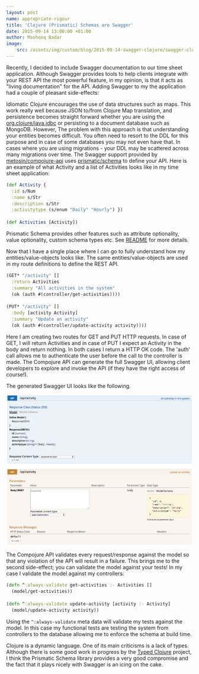 ```yaml
---
layout: post
name: appropriate-rigour 
title: 'Clojure (Prismatic) Schemas are Swagger'
date: 2015-09-14 13:00:00 +01:00
author: Mashooq Badar
image:
    src: /assets/img/custom/blog/2015-09-14-swagger-clojure/swagger-clojure.jpg
---
```


Recently, I decided to include Swagger documentation to our time sheet application. Although Swagger provides tools to help clients integrate with your REST API the most powerful feature, in my opinion, is that it acts as "living documentation" for the API. Adding Swagger to my the application had a couple of pleasant side-effects:

Idiomatic Clojure encourages the use of data structures such as maps. This work really well because JSON to/from Clojure Map translation, and persistence becomes straight forward whether you are using the [org.clojure/java.jdbc](https://github.com/clojure/java.jdbc) or persisting to a document database such as MongoDB. However, The problem with this approach is that understanding your entities becomes difficult. You often need to resort to the DDL for this purpose and in case of some databases you may not even have that. In cases where you are using migrations - your DDL may be scattered across many migrations over time. The Swagger support provided by [metosin/compojure-api](https://github.com/metosin/compojure-api) uses [prismatic/schema](https://github.com/Prismatic/schema) to define your API. Here is an example of what Activity and a list of Activities looks like in my time sheet application:

```clojure 
(def Activity {
  :id s/Num
  :name s/Str
  :description s/Str
  :activitytype (s/enum "Daily" "Hourly") })

(def Activities [Activity])
```
Prismatic Schema provides other features such as attribute optionality, value optionality, custom schema types etc. See [README](https://github.com/Prismatic/schema) for more details. 

Now that I have a single place where I can go to fully understand how my entities/value-objects looks like. The same entities/value-objects are used in my route definitions to define the REST API.

```clojure
(GET* "/activity" []
  :return Activities
  :summary "All activities in the system"
  (ok (auth #(controller/get-activities))))

(PUT* "/activity" []
  :body [activity Activity]
  :summary "Update an activity"
  (ok (auth #(controller/update-activity activity))))
``` 

Here I am creating two routes for GET and PUT HTTP requests. In case of GET, I will return Activities and in case of PUT I expect an Activity in the body and return nothing. In both cases I return a HTTP OK code. The 'auth' call allows me to authenticate the user before the call to the controller is made. The Compojure API can generate the full Swagger UI, allowing client developers to explore and invoke the API (if they have the right access of course!).  

The generated Swagger UI looks like the following. 

![Generated Swagger Documentation](/assets/img/custom/blog/2015-09-14-swagger-clojure/swagger-doc.png)

The Compojure API validates every request/response against the model so that any violation of the API will result in a failure. This brings me to the second side-effect; you can validate the model against your tests! In my case I validate the model against my controllers:

```clojure
(defn ^:always-validate get-activities :- Activities []
  (model/get-activities))

(defn ^:always-validate update-activity [activity :- Activity]
  (model/update-activity activity))
```

Using the ```^:always-validate``` meta data will validate my tests against the model. In this case my functional tests are testing the system from controllers to the database allowing me to enforce the schema at build time.

Clojure is a dynamic language. One of its main criticisms is a lack of types. Although there is some good work in progress by the [Typed Clojure](http://typedclojure.org/) project, I think the Prismatic Schema library provides a very good compromise and the fact that it plays nicely with Swagger is an icing on the cake.
